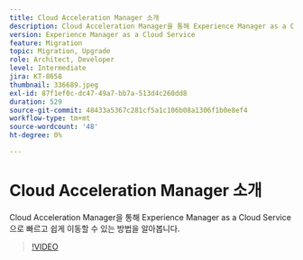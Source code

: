 ```yaml
---
title: Cloud Acceleration Manager 소개
description: Cloud Acceleration Manager을 통해 Experience Manager as a Cloud Service으로 빠르고 쉽게 이동할 수 있는 방법을 알아봅니다.
version: Experience Manager as a Cloud Service
feature: Migration
topic: Migration, Upgrade
role: Architect, Developer
level: Intermediate
jira: KT-8658
thumbnail: 336689.jpeg
exl-id: 87f1ef0c-dc47-49a7-bb7a-513d4c260dd8
duration: 529
source-git-commit: 48433a5367c281cf5a1c106b08a1306f1b0e8ef4
workflow-type: tm+mt
source-wordcount: '48'
ht-degree: 0%

---
```


# Cloud Acceleration Manager 소개

Cloud Acceleration Manager을 통해 Experience Manager as a Cloud Service으로 빠르고 쉽게 이동할 수 있는 방법을 알아봅니다.

>[!VIDEO](https://video.tv.adobe.com/v/336689?quality=12&learn=on)
